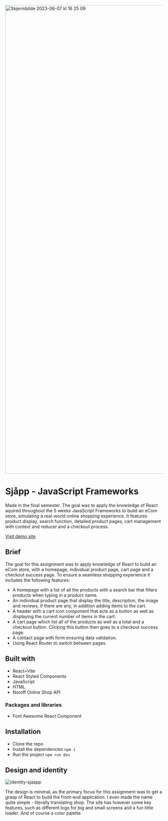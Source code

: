 <img width="1497" alt="Skjermbilde 2023-06-07 kl  16 25 09" src="https://github.com/mathildeew/js-frameworks-ca/assets/94295012/8ba2283c-eba2-415e-8324-8e47c583f01f">

# Sjåpp - JavaScript Frameworks

Made in the final semester. The goal was to apply the knowledge of React aquired throughout the 5 weeks JavaScript Frameworks to build an eCom store, simulating a real-world online shopping experience. It features product display, search function, detailed product pages, cart management with context and reducer and a checkout process.

[Visit demo site](https://sjaapp.netlify.app/)

## Brief
The goal for this assignment was to apply knowledge of React to build an eCom store, with a homepage, individual product page, cart page and a checkout success page. To ensure a seamless shopping experience it includes the following features:
- A homepage with a list of all the products with a search bar that filters products when typing in a product name.
- An individual product page that display the title, description, the image and reviews, if there are any, in addition adding items to the cart.
- A header with a cart icon component that acts as a button as well as displaying the current number of items in the cart.
- A cart page which list all of the products as well as a total and a checkout button. Clicking this button then goes to a checkout success page.
- A contact page with form ensuring data validation.
- Using React Router to switch between pages.


## Built with
- React+Vite
- React Styled Components
- JavaScript
- HTML
- Noroff Online Shop API

### Packages and libraries
- Font Awesome React Component


## Installation
- Clone the repo
- Install the dependencies
  `npm i`
- Run the project
  `npm run dev`
  

## Design and identity
![identity-sjaapp](https://github.com/mathildeew/js-frameworks-ca/assets/94295012/7aec3cb9-f63c-456d-9eb4-855e70658aae)

The design is minimal, as the primary focus for this assignment was to get a grasp of React to build the front-end application. I even made the name quite simple - literally translating shop. The site has however some key features, such as different logo for big and small screens and a fun little loader. And of course a color palette.

